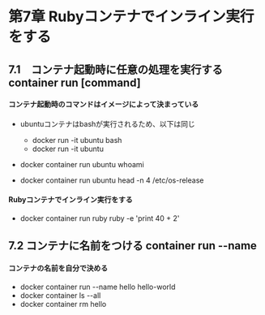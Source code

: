 # 第7章 Rubyコンテナでインライン実行をする

## 7.1　コンテナ起動時に任意の処理を実行する container run [command]

#### コンテナ起動時のコマンドはイメージによって決まっている

- ubuntuコンテナはbashが実行されるため、以下は同じ
    - docker run -it ubuntu bash
    - docker run -it ubuntu

- docker container run ubuntu whoami

- docker container run ubuntu head -n 4 /etc/os-release

#### Rubyコンテナでインライン実行をする

- docker container run ruby ruby -e 'print 40 + 2'

## 7.2 コンテナに名前をつける container run --name

#### コンテナの名前を自分で決める

- docker container run --name hello hello-world
- docker container ls --all
- docker container rm hello
